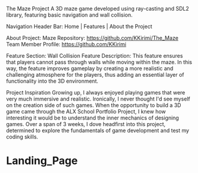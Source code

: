 The Maze Project
A 3D maze game developed using ray-casting and SDL2 library, featuring basic navigation and wall collision.

Navigation Header Bar:
Home | Features | About the Project

About Project:
Maze Repository: https://github.com/KKirimi/The_Maze
Team Member Profile: https://github.com/KKirimi

Feature Section:
Wall Collision Feature 
Description: This feature ensures that players cannot pass through walls while moving within the maze. In this way, the feature improves gameplay by creating a more realistic and challenging atmosphere for the players, thus adding an essential layer of functionality into the 3D environment.

Project Inspiration
Growing up, I always enjoyed playing games that were very much immersive and realistic. Ironically, I never thought I'd see myself on the creation side of such games. When the opportunity to build a 3D game came through the ALX School Portfolio Project, I knew how interesting it would be to understand the inner mechanics of designing games. Over a span of 3 weeks, I dove headfirst into this project, determined to explore the fundamentals of game development and test my coding skills.
# Landing_Page
